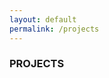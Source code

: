 ```yaml
---
layout: default
permalink: /projects
---
```


### PROJECTS

<div data-canny />
<script>!function(w,d,i,s){function l(){if(!d.getElementById(i)){var f=d.getElementsByTagName(s)[0],e=d.createElement(s);e.type="text/javascript",e.async=!0,e.src="https://canny.io/sdk.js",f.parentNode.insertBefore(e,f)}}if("function"!=typeof w.Canny){var c=function(){c.q.push(arguments)};c.q=[],w.Canny=c,"complete"===d.readyState?l():w.attachEvent?w.attachEvent("onload",l):w.addEventListener("load",l,!1)}}(window,document,"canny-jssdk","script");</script>
<script>
  Canny('render', {
    boardToken: 'b29f19c2-4139-3874-143d-042a90cd47be',
    basePath: null, // See step 2
    ssoToken: null, // See step 3
  });
</script>


